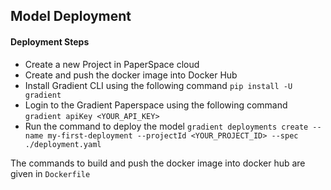## Model Deployment
#### Deployment Steps

* Create a new Project in PaperSpace cloud
* Create and push the docker image into Docker Hub
* Install Gradient CLI using the following command `pip install -U gradient`
* Login to the Gradient Paperspace using the following command `gradient apiKey <YOUR_API_KEY>`
* Run the command to deploy the model `gradient deployments create --name my-first-deployment --projectId <YOUR_PROJECT_ID> --spec ./deployment.yaml`

The commands to build and push the docker image into docker hub are given in ```Dockerfile```